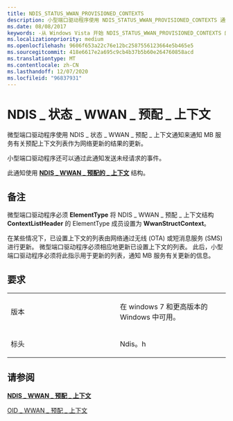 ```yaml
---
title: NDIS_STATUS_WWAN_PROVISIONED_CONTEXTS
description: 小型端口驱动程序使用 NDIS_STATUS_WWAN_PROVISIONED_CONTEXTS 通知来通知 MB 服务有关预配上下文列表的更新作为网络更新的结果。
ms.date: 08/08/2017
keywords: -从 Windows Vista 开始 NDIS_STATUS_WWAN_PROVISIONED_CONTEXTS 的网络驱动程序
ms.localizationpriority: medium
ms.openlocfilehash: 9606f653a22c76e12bc2587556123664e5b465e5
ms.sourcegitcommit: 418e6617e2a695c9cb4b37b5b60e264760858acd
ms.translationtype: MT
ms.contentlocale: zh-CN
ms.lasthandoff: 12/07/2020
ms.locfileid: "96837931"
---
```

# <a name="ndis_status_wwan_provisioned_contexts"></a>NDIS \_ 状态 \_ WWAN \_ 预配 \_ 上下文


微型端口驱动程序使用 NDIS \_ 状态 \_ WWAN \_ 预配 \_ 上下文通知来通知 MB 服务有关预配上下文列表作为网络更新的结果的更新。

小型端口驱动程序还可以通过此通知发送未经请求的事件。

此通知使用 [**NDIS \_ WWAN \_ 预配的 \_ 上下文**](/windows-hardware/drivers/ddi/ndiswwan/ns-ndiswwan-_ndis_wwan_provisioned_contexts) 结构。

<a name="remarks"></a>备注
-------

微型端口驱动程序必须 **ElementType** 将 NDIS \_ WWAN \_ 预配 \_ 上下文结构 **ContextListHeader** 的 ElementType 成员设置为 **WwanStructContext**。

在某些情况下，已设置上下文的列表由网络通过无线 (OTA) 或短消息服务 (SMS) 进行更新。 微型端口驱动程序必须相应地更新已设置上下文的列表。 此后，小型端口驱动程序必须将此指示用于更新的列表，通知 MB 服务有关更新的信息。

<a name="requirements"></a>要求
------------

<table>
<colgroup>
<col width="50%" />
<col width="50%" />
</colgroup>
<tbody>
<tr class="odd">
<td><p>版本</p></td>
<td><p>在 windows 7 和更高版本的 Windows 中可用。</p></td>
</tr>
<tr class="even">
<td><p>标头</p></td>
<td>Ndis。h</td>
</tr>
</tbody>
</table>

## <a name="see-also"></a>请参阅


[**NDIS \_ WWAN \_ 预配 \_ 上下文**](/windows-hardware/drivers/ddi/ndiswwan/ns-ndiswwan-_ndis_wwan_provisioned_contexts)

[OID \_ WWAN \_ 预配 \_ 上下文](oid-wwan-provisioned-contexts.md)

 

